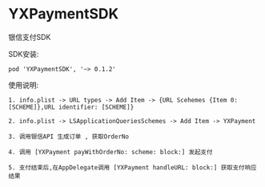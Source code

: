 # YXPaymentSDK
银信支付SDK

SDK安装:

    pod 'YXPaymentSDK', '~> 0.1.2'


使用说明:
	
	1. info.plist -> URL types -> Add Item -> {URL Scehemes {Item 0: [SCHEME]},URL identifier: [SCHEME]}

	2. info.plist -> LSApplicationQueriesSchemes -> Add Item -> YXPayment

	3. 调用银信API 生成订单 , 获取OrderNo

	4. 调用 [YXPayment payWithOrderNo: scheme: block:] 发起支付

	5. 支付结束后,在AppDelegate调用 [YXPayment handleURL: block:] 获取支付响应结果